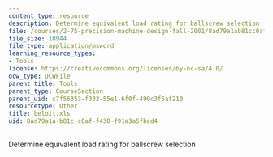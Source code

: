 ```yaml
---
content_type: resource
description: Determine equivalent load rating for ballscrew selection
file: /courses/2-75-precision-machine-design-fall-2001/8ad79a1ab81cc0aff430f91a3a5fbed4_beloit.xls
file_size: 18944
file_type: application/msword
learning_resource_types:
- Tools
license: https://creativecommons.org/licenses/by-nc-sa/4.0/
ocw_type: OCWFile
parent_title: Tools
parent_type: CourseSection
parent_uid: c7f56353-f332-55e1-6f0f-490c3f6af210
resourcetype: Other
title: beloit.xls
uid: 8ad79a1a-b81c-c0af-f430-f91a3a5fbed4
---
```

Determine equivalent load rating for ballscrew selection